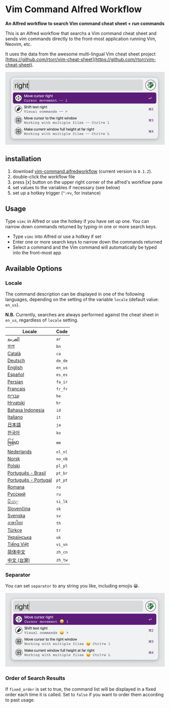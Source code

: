 # Vim Command Alfred Workflow

**An Alfred workflow to search Vim command cheat sheet + *run* commands**

This is an Alfred workflow that searchs a Vim command cheat sheet and sends vim commands directly to the front-most application running Vim, Neovim, etc.

It uses the data from the awesome multi-lingual Vim cheat sheet project [https://github.com/rtorr/vim-cheat-sheet](https://github.com/rtorr/vim-cheat-sheet).

<img src='https://github.com/yohasebe/vim-command-workflow/blob/main/source/img/screenshot-01.png?raw=true' width="700" />

## installation

1. download [vim-command.alfredworkflow](https://github.com/yohasebe/vim-command-workflow/raw/main/vim-command.alfredworkflow) (current version is `0.1.2`).
2. double-click the workflow file
3. press [x] button on the upper right corner of the alfred's workflow pane
4. set values to the variables if necessary (see below)
5. set up a hotkey trigger (`^⇧⌘v`, for instance)

## Usage

Type `vimc` in Alfred or use the hotkey if you have set up one. You can narrow down commands returned by typing-in one or more search keys.

- Type `vimc` into Alfred or use a hotkey if set
- Enter one or more search keys to narrow down the commands returned
- Select a command and the Vim command will automatically be typed into the front-most app

## Available Options

### Locale

The command description can be displayed in one of the following languages, depending on the setting of the variable `locale` (default value: `en_us`).

**N.B.** Currently, searches are always performed against the cheat sheet in `en_us`, regardless of `locale` setting.

| Locale                | Code   |
| ---------             | ------ |
| [العربية](https://vim.rtorr.com/lang/ar)                 | `ar`     |
| [বাংলা](https://vim.rtorr.com/lang/bn)                      | `bn`     |
| [Català](https://vim.rtorr.com/lang/ca)                  | `ca`     |
| [Deutsch](https://vim.rtorr.com/lang/de_de)              | `de_de`  |
| [English](https://vim.rtorr.com/lang/en_us)              | `en_us`  |
| [Español](https://vim.rtorr.com/lang/es_es)              | `es_es`  |
| [Persian](https://vim.rtorr.com/lang/fa_ir)              | `fa_ir`  |
| [Français](https://vim.rtorr.com/lang/fr_fr)             | `fr_fr`  |
| [עברית](https://vim.rtorr.com/lang/he)                   | `he`     |
| [Hrvatski](https://vim.rtorr.com/lang/hr)                | `hr`     |
| [Bahasa Indonesia](https://vim.rtorr.com/lang/id)        | `id`     |
| [Italiano](https://vim.rtorr.com/lang/it)                | `it`     |
| [日本語](https://vim.rtorr.com/lang/ja)                  | `ja`     |
| [한국어](https://vim.rtorr.com/lang/ko)                  | `ko`     |
| [မြန်မာ](https://vim.rtorr.com/lang/mm)                     | `mm`     |
| [Nederlands](https://vim.rtorr.com/lang/nl_nl)           | `nl_nl`  |
| [Norsk](https://vim.rtorr.com/lang/no_nb)                | `no_nb`  |
| [Polski](https://vim.rtorr.com/lang/pl_pl)               | `pl_pl`  |
| [Português - Brasil](https://vim.rtorr.com/lang/pt_br)   | `pt_br`  |
| [Português - Portugal](https://vim.rtorr.com/lang/pt_pt) | `pt_pt`  |
| [Romana](https://vim.rtorr.com/lang/ro)                  | `ro`     |
| [Русский](https://vim.rtorr.com/lang/ru)                 | `ru`     |
| [සිංහල](https://vim.rtorr.com/lang/si_lk)                  | `si_lk`  |
| [Slovenčina](https://vim.rtorr.com/lang/sk)              | `sk`     |
| [Svenska](https://vim.rtorr.com/lang/sv)                 | `sv`     |
| [ภาษาไทย](https://vim.rtorr.com/lang/th)                 | `th`     |
| [Türkçe](https://vim.rtorr.com/lang/tr)                  | `tr`     |
| [Українська](https://vim.rtorr.com/lang/uk)              | `uk`     |
| [Tiếng Việt](https://vim.rtorr.com/lang/vi_vn)           | `vi_vn`  |
| [简体中文](https://vim.rtorr.com/lang/zh_cn)             | `zh_cn`  |
| [中文 (台灣)](https://vim.rtorr.com/lang/zh_tw)          | `zh_tw`  |

### Separator

You can set `separator` to any string you like, including emojis 😀.

<img src='https://github.com/yohasebe/vim-command-workflow/blob/main/source/img/screenshot-02.png?raw=true' width="700" />

### Order of Search Results

If `fixed_order` is set to true, the command list will be displayed in a fixed order each time it is called. Set to `false` if you want to order them according to past usage.
